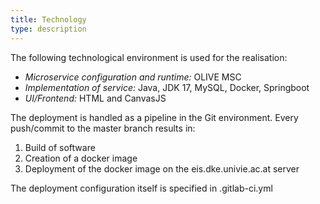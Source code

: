 ```yaml
---
title: Technology
type: description
---
```

The following technological environment is used for the realisation:

- *Microservice configuration and runtime:* OLIVE MSC
- *Implementation of service:* Java, JDK 17, MySQL, Docker, Springboot
- *UI/Frontend:* HTML and CanvasJS


The deployment is handled as a pipeline in the Git environment. Every push/commit to the master branch results in:

1. Build of software
2. Creation of a docker image
3. Deployment of the docker image on the eis.dke.univie.ac.at server

The deployment configuration itself is specified in .gitlab-ci.yml 